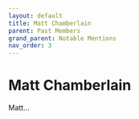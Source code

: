 ```yaml
---
layout: default
title: Matt Chamberlain
parent: Past Members
grand_parent: Notable Mentions
nav_order: 3
---
```


# Matt Chamberlain

Matt...
